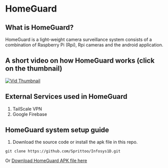 # HomeGuard

## What is HomeGuard?
HomeGuard is a light-weight camera surveillance system consists of a combination of Raspberry Pi (Rpi), Rpi cameras and the android application.  


## A short video on how HomeGuard works (click on the thumbnail)
[![Vid Thumbnail](pics/thumbnail1.png)](https://youtu.be/9vQ3djnSB08)
## External Services used in HomeGuard
1. TailScale VPN
2. Google Firebase

## HomeGuard system setup guide
1. Download the source code or install the apk file in this repo.  
```
git clone https://github.com/Sprittoo/Infosys1D.git
```  

Or [Download HomeGuard APK file here](https://www.dropbox.com/s/i1e99imhbm4pkk4/HomeGuard.apk?dl=0)

